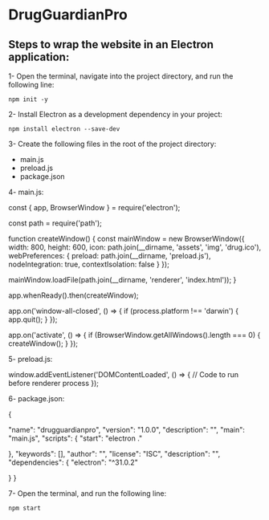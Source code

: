 # DrugGuardianPro
## Steps to wrap the website in an Electron application:
1- Open the terminal, navigate into the project directory, and run the following line:

    npm init -y
2- Install Electron as a development dependency in your project:

    npm install electron --save-dev
3- Create the following files in the root of the project directory:
- main.js
- preload.js
- package.json

4- main.js:

const { app, BrowserWindow } = require('electron');

const path = require('path');

function createWindow() {
  const mainWindow = new BrowserWindow({
    width: 800,
    height: 600,
    icon: path.join(__dirname, 'assets', 'img', 'drug.ico'),
    webPreferences: {
      preload: path.join(__dirname, 'preload.js'),
      nodeIntegration: true,
      contextIsolation: false
    }
  });

  mainWindow.loadFile(path.join(__dirname, 'renderer', 'index.html'));
}

app.whenReady().then(createWindow);

app.on('window-all-closed', () => {
  if (process.platform !== 'darwin') {
    app.quit();
  }
});

app.on('activate', () => {
  if (BrowserWindow.getAllWindows().length === 0) {
    createWindow();
  }
});

5- preload.js:

window.addEventListener('DOMContentLoaded', () => {
  // Code to run before renderer process
});

6- package.json:

{

  "name": "drugguardianpro",
  "version": "1.0.0",
  "description": "",
  "main": "main.js",
  "scripts": {
    "start": "electron ."
    
  },
  "keywords": [],
  "author": "",
  "license": "ISC",
  "description": "",
  "dependencies": {
    "electron": "^31.0.2"
    
  }
}

7- Open the terminal, and run the following line:

    npm start



